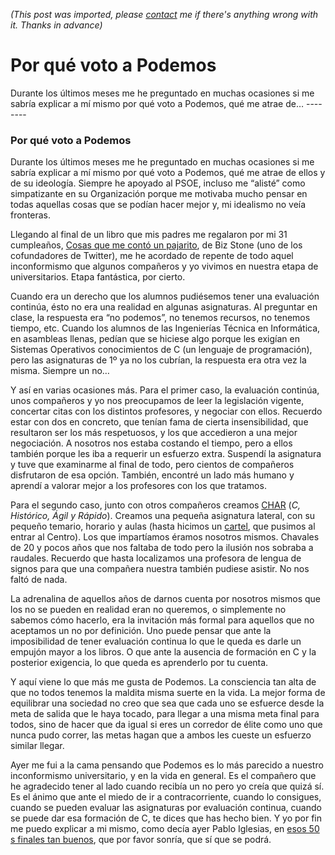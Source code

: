 *(This post was imported, please [contact](#/contact) me if there's anything wrong with it. Thanks in advance)*

  # Por qué voto a Podemos

   Durante los últimos meses me he preguntado en muchas ocasiones si me sabría explicar a mí mismo por qué voto a Podemos, qué me atrae de…   --------
  
### Por qué voto a Podemos

Durante los últimos meses me he preguntado en muchas ocasiones si me sabría explicar a mí mismo por qué voto a Podemos, qué me atrae de ellos y de su ideología. Siempre he apoyado al PSOE, incluso me “alisté” como simpatizante en su Organización porque me motivaba mucho pensar en todas aquellas cosas que se podían hacer mejor y, mi idealismo no veía fronteras.

Llegando al final de un libro que mis padres me regalaron por mi 31 cumpleaños, [Cosas que me contó un pajarito](http://www.amazon.es/Cosas-Que-Cont%C3%B3-Pajarito-colecci%C3%B3n/dp/8498753996), de Biz Stone (uno de los cofundadores de Twitter), me he acordado de repente de todo aquel inconformismo que algunos compañeros y yo vivimos en nuestra etapa de universitarios. Etapa fantástica, por cierto.

Cuando era un derecho que los alumnos pudiésemos tener una evaluación continúa, ésto no era una realidad en algunas asignaturas. Al preguntar en clase, la respuesta era “no podemos”, no tenemos recursos, no tenemos tiempo, etc. Cuando los alumnos de las Ingenierías Técnica en Informática, en asambleas llenas, pedían que se hiciese algo porque les exigían en Sistemas Operativos conocimientos de C (un lenguaje de programación), pero las asignaturas de 1º ya no los cubrían, la respuesta era otra vez la misma. Siempre un no…

Y así en varias ocasiones más. Para el primer caso, la evaluación continúa, unos compañeros y yo nos preocupamos de leer la legislación vigente, concertar citas con los distintos profesores, y negociar con ellos. Recuerdo estar con dos en concreto, que tenían fama de cierta insensibilidad, que resultaron ser los más respetuosos, y los que accedieron a una mejor negociación. A nosotros nos estaba costando el tiempo, pero a ellos también porque les iba a requerir un esfuerzo extra. Suspendí la asignatura y tuve que examinarme al final de todo, pero cientos de compañeros disfrutaron de esa opción. También, encontré un lado más humano y aprendí a valorar mejor a los profesores con los que tratamos.

Para el segundo caso, junto con otros compañeros creamos [CHAR](https://groups.google.com/forum/#!forum/char-etsii-us) (_C, Histórico, Ágil y Rápido_). Creamos una pequeña asignatura lateral, con su pequeño temario, horario y aulas (hasta hicimos un [cartel](https://docs.google.com/viewer?a=v&amp;pid=forums&amp;srcid=MTQ4OTk3NDE1OTE1OTEwMzg4MzABMDMxNDQxOTYzODYzNzcwNDQyMDMBTVlpemVnVDUtbklKATAuMQEBdjI), que pusimos al entrar al Centro). Los que impartíamos éramos nosotros mismos. Chavales de 20 y pocos años que nos faltaba de todo pero la ilusión nos sobraba a raudales. Recuerdo que hasta localizamos una profesora de lengua de signos para que una compañera nuestra también pudiese asistir. No nos faltó de nada.

La adrenalina de aquellos años de darnos cuenta por nosotros mismos que los no se pueden en realidad eran no queremos, o simplemente no sabemos cómo hacerlo, era la invitación más formal para aquellos que no aceptamos un no por definición. Uno puede pensar que ante la imposibilidad de tener evaluación continua lo que le queda es darle un empujón mayor a los libros. O que ante la ausencia de formación en C y la posterior exigencia, lo que queda es aprenderlo por tu cuenta.

Y aquí viene lo que más me gusta de Podemos. La consciencia tan alta de que no todos tenemos la maldita misma suerte en la vida. La mejor forma de equilibrar una sociedad no creo que sea que cada uno se esfuerce desde la meta de salida que le haya tocado, para llegar a una misma meta final para todos, sino de hacer que da igual si eres un corredor de élite como uno que nunca pudo correr, las metas hagan que a ambos les cueste un esfuerzo similar llegar.

Ayer me fui a la cama pensando que Podemos es lo más parecido a nuestro inconformismo universitario, y en la vida en general. Es el compañero que he agradecido tener al lado cuando recibía un no pero yo creía que quizá sí. Es el ánimo que ante el miedo de ir a contracorriente, cuando lo consigues, cuando se pueden evaluar las asignaturas por evaluación continua, cuando se puede dar esa formación de C, te dices que has hecho bien. Y yo por fin me puedo explicar a mi mismo, como decía ayer Pablo Iglesias, en [esos 50 s finales tan buenos](https://www.youtube.com/watch?v=_38NtXXDR0Y), que por favor sonría, que sí que se podrá.